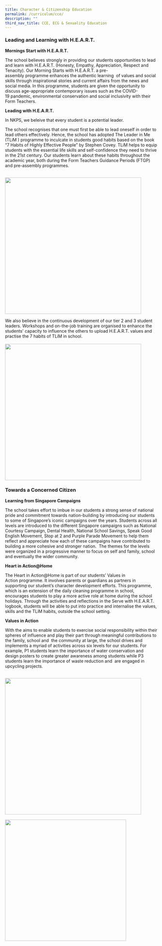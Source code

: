 ```yaml
---
title: Character & Citizenship Education
permalink: /curriculum/cce/
description: ""
third_nav_title: CCE, ECG & Sexuality Education
---
```

### Leading and Learning with H.E.A.R.T.

**Mornings Start with H.E.A.R.T.**  

The school believes strongly in providing our students opportunities to lead and learn with H.E.A.R.T. (Honesty, Empathy, Appreciation, Respect and Tenacity). Our Morning Starts with H.E.A.R.T. a pre-assembly&nbsp;programme&nbsp;enhances the authentic learning&nbsp; of values and social skills through inspirational stories and current affairs from the news and social media. In this&nbsp;programme, students are given the opportunity to discuss age-appropriate contemporary issues such as the COVID-19&nbsp;pandemic, environmental conservation and social inclusivity with their Form Teachers.

**Leading with H.E.A.R.T.**

In NKPS, we beleive that every student is a potential leader.
<br>

The school recognises that&nbsp;one must first be able to&nbsp;lead&nbsp;oneself in order to lead others effectively. Hence, the school has adopted The Leader in Me (TLiM&nbsp;) programme&nbsp;to inculcate in&nbsp;students&nbsp;good habits based on the book “7 Habits of Highly Effective People” by Stephen Covey.&nbsp;TLiM&nbsp;helps to equip students with the essential life skills and self-confidence they need to thrive in the 21st century. Our students learn about these habits throughout the academic year, both during the Form Teachers Guidance Periods (FTGP) and pre-assembly&nbsp;programmes.

<br>
<img src="/images/cce1.jpg" style="width:450px">
<br>

We also believe in the continuous development of our tier 2 and 3 student leaders. Workshops and on-the-job training are organised to enhance the students' capacity to influence the others to upload H.E.A.R.T. values and practise the 7 habits of TLiM in school.
<br>
<br>
<img src="/images/cce3.png" style="width:450px">
<br>

### Towards a Concerned Citizen

**Learning from Singapore Campaigns**

The school takes effort to imbue in our students a strong sense of national pride and commitment towards nation-building by introducing our students to some of Singapore’s iconic campaigns over the years. Students across all levels are introduced to the different Singapore campaigns such as National Courtesy Campaign, Dental Health, National School Savings, Speak Good English Movement, Stop at 2 and Purple Parade Movement to help them reflect and appreciate how each of these campaigns have contributed to building a more cohesive and stronger nation.&nbsp; The themes for the levels were&nbsp;organized&nbsp;in a progressive manner to focus on self and family, school and eventually the wider community.
<br>

**Heart in Action@Home**

The Heart in&nbsp;Action@Home&nbsp;is part of our students’ Values in Action&nbsp;programme. It involves parents or guardians as partners in supporting our student’s character development efforts. This&nbsp;programme, which is an extension of the daily cleaning&nbsp;programme&nbsp;in school, encourages students to play a more active role at home during the school holidays. Through the activities and reflections in the Serve with H.E.A.R.T. logbook, students will be able to put into practice and&nbsp;internalise&nbsp;the values, skills and the&nbsp;TLiM&nbsp;habits, outside the school setting.
<br>

**Values in Action**

With the aims to enable students to exercise social responsibility within their spheres of influence and play their part through meaningful contributions to the family, school and&nbsp; the community at large, the school drives and implements a myriad of activities across six levels for our students. For example, P1 students learn the importance of water conservation and design posters to create greater awareness among students while P3 students learn the importance of waste reduction and&nbsp; are engaged in upcycling projects.

<br>
<img src="/images/cce2.jpg" style="width:450px">
<br>
<br>
<img src="/images/cce4.png" style="width:400px">
<br>